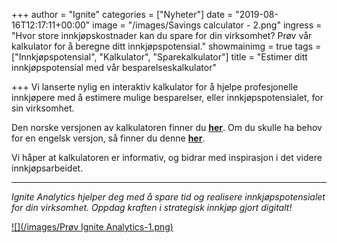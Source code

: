 +++
author = "Ignite"
categories = ["Nyheter"]
date = "2019-08-16T12:17:11+00:00"
image = "/images/Savings calculator - 2.png"
ingress = "Hvor store innkjøpskostnader kan du spare for din virksomhet? Prøv vår kalkulator for å beregne ditt innkjøpspotensial."
showmainimg = true
tags = ["Innkjøpspotensial", "Kalkulator", "Sparekalkulator"]
title = "Estimer ditt innkjøpspotensial med vår besparelseskalkulator"

+++
Vi lanserte nylig en interaktiv kalkulator for å hjelpe profesjonelle innkjøpere med å estimere mulige besparelser, eller innkjøpspotensialet, for sin virksomhet.

Den norske versjonen av kalkulatoren finner du [**her**](https://www.ignite.no/innkjopspotensial/). Om du skulle ha behov for en engelsk versjon, så finner du denne [**her**](https://www.ignite.no/en/innkjopspotensial/).

Vi håper at kalkulatoren er informativ, og bidrar med inspirasjon i det videre innkjøpsarbeidet.

***

_Ignite Analytics hjelper deg med å spare tid og realisere innkjøpspotensialet for din virksomhet. Oppdag kraften i strategisk innkjøp gjort digitalt!_

[![](/images/Prøv Ignite Analytics-1.png)](https://www.ignite.no/ignite-analytics/demo/)